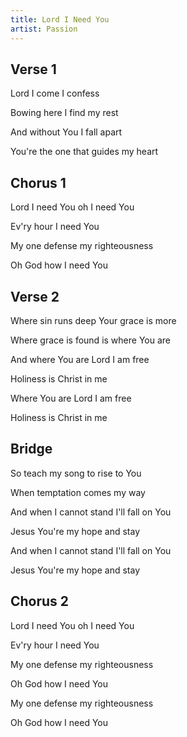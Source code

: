 ```yaml
---
title: Lord I Need You
artist: Passion
---
```


## Verse 1

Lord I come I confess

Bowing here I find my rest

And without You I fall apart

You're the one that guides my heart

## Chorus 1

Lord I need You oh I need You

Ev'ry hour I need You

My one defense my righteousness

Oh God how I need You

## Verse 2

Where sin runs deep Your grace is more

Where grace is found is where You are

And where You are Lord I am free

Holiness is Christ in me

Where You are Lord I am free

Holiness is Christ in me

## Bridge

So teach my song to rise to You

When temptation comes my way

And when I cannot stand I'll fall on You

Jesus You're my hope and stay

And when I cannot stand I'll fall on You

Jesus You're my hope and stay

## Chorus 2

Lord I need You oh I need You

Ev'ry hour I need You

My one defense my righteousness

Oh God how I need You

My one defense my righteousness

Oh God how I need You
